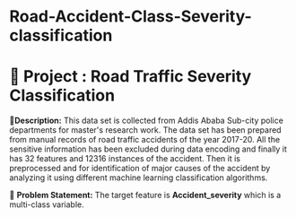 # <h1>Road-Accident-Class-Severity-classification</h1>
# 🚦 Project : Road Traffic Severity Classification

🧾**Description:** This data set is collected from Addis Ababa Sub-city police departments for master's research 
work. The data set has been prepared from manual records of road traffic accidents of the year 2017-20. 
All the sensitive information has been excluded during data encoding and finally it has 32 features and 12316 instances of the accident. 
Then it is preprocessed and for identification of major causes of the 
accident by analyzing it using different machine learning classification algorithms. 



🧭 **Problem Statement:** The target feature is **Accident\_severity** which is a multi-class variable.
 
